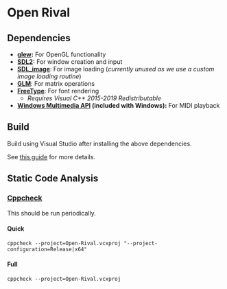 # Open Rival

## Dependencies

 - **[glew](http://glew.sourceforge.net/):** For OpenGL functionality
 - **[SDL2](https://www.libsdl.org/download-2.0.php):** For window creation and input
 - **[SDL_image](https://www.libsdl.org/projects/SDL_image/)**: For image loading (*currently unused as we use a custom image loading routine*)
 - **[GLM](https://github.com/g-truc/glm)**: For matrix operations
 - **[FreeType](https://www.freetype.org/download.html)**: For font rendering
    - *Requires Visual C++ 2015-2019 Redistributable*
 - **[Windows Multimedia API](https://docs.microsoft.com/en-us/windows/win32/multimedia/windows-multimedia-start-page) (included with Windows):** For MIDI playback

## Build

Build using Visual Studio after installing the above dependencies.

See [this guide](/docs/development.md) for more details.

## Static Code Analysis

### [Cppcheck](http://cppcheck.sourceforge.net/)

This should be run periodically.

#### Quick

    cppcheck --project=Open-Rival.vcxproj "--project-configuration=Release|x64"

#### Full

    cppcheck --project=Open-Rival.vcxproj
